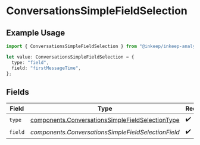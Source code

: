 # ConversationsSimpleFieldSelection

## Example Usage

```typescript
import { ConversationsSimpleFieldSelection } from "@inkeep/inkeep-analytics/models/components";

let value: ConversationsSimpleFieldSelection = {
  type: "field",
  field: "firstMessageTime",
};
```

## Fields

| Field                                                                                                                | Type                                                                                                                 | Required                                                                                                             | Description                                                                                                          |
| -------------------------------------------------------------------------------------------------------------------- | -------------------------------------------------------------------------------------------------------------------- | -------------------------------------------------------------------------------------------------------------------- | -------------------------------------------------------------------------------------------------------------------- |
| `type`                                                                                                               | [components.ConversationsSimpleFieldSelectionType](../../models/components/conversationssimplefieldselectiontype.md) | :heavy_check_mark:                                                                                                   | N/A                                                                                                                  |
| `field`                                                                                                              | *components.ConversationsSimpleFieldSelectionField*                                                                  | :heavy_check_mark:                                                                                                   | N/A                                                                                                                  |
